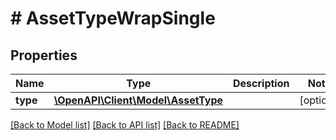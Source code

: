 # # AssetTypeWrapSingle

## Properties

Name | Type | Description | Notes
------------ | ------------- | ------------- | -------------
**type** | [**\OpenAPI\Client\Model\AssetType**](AssetType.md) |  | [optional]

[[Back to Model list]](../../README.md#models) [[Back to API list]](../../README.md#endpoints) [[Back to README]](../../README.md)
